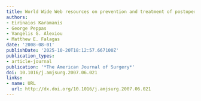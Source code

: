 ```yaml
---
title: World Wide Web resources on prevention and treatment of postoperative infections
authors:
- Eirinaios Karamanis
- George Peppas
- Vangelis G. Alexiou
- Matthew E. Falagas
date: '2008-08-01'
publishDate: '2025-10-20T18:12:57.667100Z'
publication_types:
- article-journal
publication: '*The American Journal of Surgery*'
doi: 10.1016/j.amjsurg.2007.06.021
links:
- name: URL
  url: http://dx.doi.org/10.1016/j.amjsurg.2007.06.021
---
```

